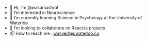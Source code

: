 - 👋 Hi, I’m @wasamashraf
- 👀 I’m interested in Neuroscience
- 🌱 I’m currently learning Science in Psychology at the University of Waterloo
- 💞️ I’m looking to collaborate on ReactJs projects
- 📫 How to reach me : wasyed@uwaterloo.ca

